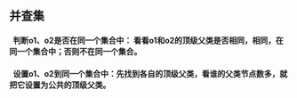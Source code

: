 ## 并查集
#### &nbsp;&nbsp;判断o1、o2是否在同一个集合中： 看看o1和o2的顶级父类是否相同，相同，在同一个集合中；否则不在同一个集合。
#### &nbsp;&nbsp;设置o1、o2到同一个集合中：先找到各自的顶级父类，看谁的父类节点数多，就把它设置为公共的顶级父类。

